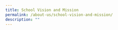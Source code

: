 ```yaml
---
title: School Vision and Mission
permalink: /about-us/school-vision-and-mission/
description: ""
---
```

